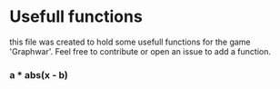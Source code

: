 # Usefull functions

this file was created to hold some usefull functions for the game 'Graphwar'.
Feel free to contribute or open an issue to add a function. 


### a * abs(x - b)
